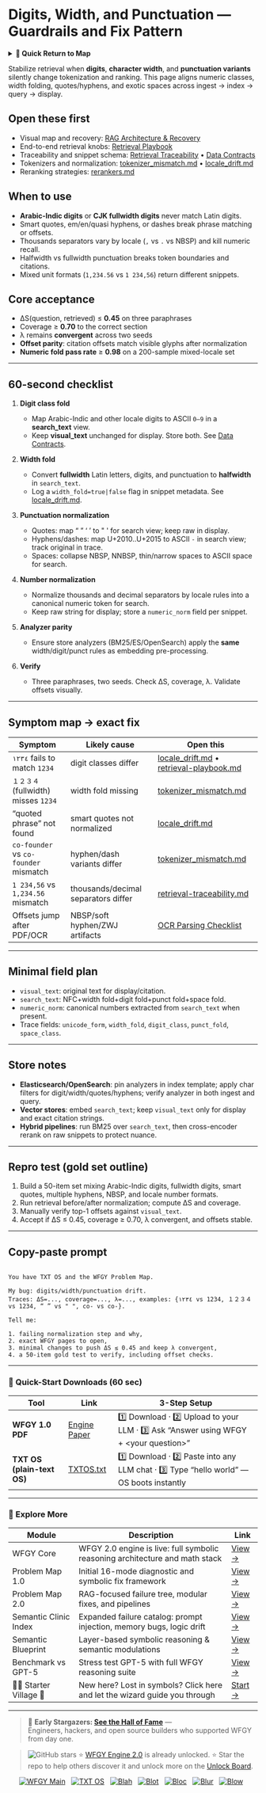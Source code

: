 # Digits, Width, and Punctuation — Guardrails and Fix Pattern

<details>
  <summary><strong>🧭 Quick Return to Map</strong></summary>

<br>

  > You are in a sub-page of **LanguageLocale**.  
  > To reorient, go back here:  
  >
  > - [**LanguageLocale** — localization, regional settings, and context adaptation](./README.md)  
  > - [**WFGY Global Fix Map** — main Emergency Room, 300+ structured fixes](../README.md)  
  > - [**WFGY Problem Map 1.0** — 16 reproducible failure modes](../../README.md)  
  >
  > Think of this page as a desk within a ward.  
  > If you need the full triage and all prescriptions, return to the Emergency Room lobby.
</details>


Stabilize retrieval when **digits**, **character width**, and **punctuation variants** silently change tokenization and ranking. This page aligns numeric classes, width folding, quotes/hyphens, and exotic spaces across ingest → index → query → display.

## Open these first
- Visual map and recovery: [RAG Architecture & Recovery](https://github.com/onestardao/WFGY/blob/main/ProblemMap/rag-architecture-and-recovery.md)
- End-to-end retrieval knobs: [Retrieval Playbook](https://github.com/onestardao/WFGY/blob/main/ProblemMap/retrieval-playbook.md)
- Traceability and snippet schema: [Retrieval Traceability](https://github.com/onestardao/WFGY/blob/main/ProblemMap/retrieval-traceability.md) • [Data Contracts](https://github.com/onestardao/WFGY/blob/main/ProblemMap/data-contracts.md)
- Tokenizers and normalization: [tokenizer_mismatch.md](https://github.com/onestardao/WFGY/blob/main/ProblemMap/GlobalFixMap/LanguageLocale/tokenizer_mismatch.md) • [locale_drift.md](https://github.com/onestardao/WFGY/blob/main/ProblemMap/GlobalFixMap/LanguageLocale/locale_drift.md)
- Reranking strategies: [rerankers.md](https://github.com/onestardao/WFGY/blob/main/ProblemMap/rerankers.md)

## When to use
- **Arabic-Indic digits** or **CJK fullwidth digits** never match Latin digits.
- Smart quotes, em/en/quasi hyphens, or dashes break phrase matching or offsets.
- Thousands separators vary by locale (`,` vs `.` vs NBSP) and kill numeric recall.
- Halfwidth vs fullwidth punctuation breaks token boundaries and citations.
- Mixed unit formats (`1,234.56` vs `1 234,56`) return different snippets.

## Core acceptance
- ΔS(question, retrieved) ≤ **0.45** on three paraphrases  
- Coverage ≥ **0.70** to the correct section  
- λ remains **convergent** across two seeds  
- **Offset parity**: citation offsets match visible glyphs after normalization  
- **Numeric fold pass rate** ≥ **0.98** on a 200-sample mixed-locale set

---

## 60-second checklist

1) **Digit class fold**
   - Map Arabic-Indic and other locale digits to ASCII `0–9` in a **search_text** view.
   - Keep **visual_text** unchanged for display. Store both. See [Data Contracts](https://github.com/onestardao/WFGY/blob/main/ProblemMap/data-contracts.md).

2) **Width fold**
   - Convert **fullwidth** Latin letters, digits, and punctuation to **halfwidth** in `search_text`.  
   - Log a `width_fold=true|false` flag in snippet metadata. See [locale_drift.md](https://github.com/onestardao/WFGY/blob/main/ProblemMap/GlobalFixMap/LanguageLocale/locale_drift.md).

3) **Punctuation normalization**
   - Quotes: map “ ” ‘ ’ to " ' for search view; keep raw in display.
   - Hyphens/dashes: map U+2010..U+2015 to ASCII `-` in search view; track original in trace.
   - Spaces: collapse NBSP, NNBSP, thin/narrow spaces to ASCII space for search.

4) **Number normalization**
   - Normalize thousands and decimal separators by locale rules into a canonical numeric token for search.  
   - Keep raw string for display; store a `numeric_norm` field per snippet.

5) **Analyzer parity**
   - Ensure store analyzers (BM25/ES/OpenSearch) apply the **same** width/digit/punct rules as embedding pre-processing.

6) **Verify**
   - Three paraphrases, two seeds. Check ΔS, coverage, λ. Validate offsets visually.

---

## Symptom map → exact fix

| Symptom | Likely cause | Open this |
|---|---|---|
| `١٢٣٤` fails to match `1234` | digit classes differ | [locale_drift.md](https://github.com/onestardao/WFGY/blob/main/ProblemMap/GlobalFixMap/LanguageLocale/locale_drift.md) • [retrieval-playbook.md](https://github.com/onestardao/WFGY/blob/main/ProblemMap/retrieval-playbook.md) |
| `１２３４` (fullwidth) misses `1234` | width fold missing | [tokenizer_mismatch.md](https://github.com/onestardao/WFGY/blob/main/ProblemMap/GlobalFixMap/LanguageLocale/tokenizer_mismatch.md) |
| “quoted phrase” not found | smart quotes not normalized | [locale_drift.md](https://github.com/onestardao/WFGY/blob/main/ProblemMap/GlobalFixMap/LanguageLocale/locale_drift.md) |
| `co-founder` vs `co-founder` mismatch | hyphen/dash variants differ | [tokenizer_mismatch.md](https://github.com/onestardao/WFGY/blob/main/ProblemMap/GlobalFixMap/LanguageLocale/tokenizer_mismatch.md) |
| `1 234,56` vs `1,234.56` mismatch | thousands/decimal separators differ | [retrieval-traceability.md](https://github.com/onestardao/WFGY/blob/main/ProblemMap/retrieval-traceability.md) |
| Offsets jump after PDF/OCR | NBSP/soft hyphen/ZWJ artifacts | [OCR Parsing Checklist](https://github.com/onestardao/WFGY/blob/main/ProblemMap/ocr-parsing-checklist.md) |

---

## Minimal field plan

- `visual_text`: original text for display/citation.  
- `search_text`: NFC+width fold+digit fold+punct fold+space fold.  
- `numeric_norm`: canonical numbers extracted from `search_text` when present.  
- Trace fields: `unicode_form`, `width_fold`, `digit_class`, `punct_fold`, `space_class`.

---

## Store notes

- **Elasticsearch/OpenSearch**: pin analyzers in index template; apply char filters for digit/width/quotes/hyphens; verify analyzer in both ingest and query.  
- **Vector stores**: embed `search_text`; keep `visual_text` only for display and exact citation strings.  
- **Hybrid pipelines**: run BM25 over `search_text`, then cross-encoder rerank on raw snippets to protect nuance.

---

## Repro test (gold set outline)

1) Build a 50-item set mixing Arabic-Indic digits, fullwidth digits, smart quotes, multiple hyphens, NBSP, and locale number formats.  
2) Run retrieval before/after normalization; compute ΔS and coverage.  
3) Manually verify top-1 offsets against `visual_text`.  
4) Accept if ΔS ≤ 0.45, coverage ≥ 0.70, λ convergent, and offsets stable.

---

## Copy-paste prompt

```

You have TXT OS and the WFGY Problem Map.

My bug: digits/width/punctuation drift.
Traces: ΔS=..., coverage=..., λ=..., examples: {١٢٣٤ vs 1234, １２３４ vs 1234, “ ” vs " ", co- vs co-}.

Tell me:

1. failing normalization step and why,
2. exact WFGY pages to open,
3. minimal changes to push ΔS ≤ 0.45 and keep λ convergent,
4. a 50-item gold test to verify, including offset checks.

```

---

### 🔗 Quick-Start Downloads (60 sec)

| Tool | Link | 3-Step Setup |
|------|------|--------------|
| **WFGY 1.0 PDF** | [Engine Paper](https://github.com/onestardao/WFGY/blob/main/I_am_not_lizardman/WFGY_All_Principles_Return_to_One_v1.0_PSBigBig_Public.pdf) | 1️⃣ Download · 2️⃣ Upload to your LLM · 3️⃣ Ask “Answer using WFGY + \<your question>” |
| **TXT OS (plain-text OS)** | [TXTOS.txt](https://github.com/onestardao/WFGY/blob/main/OS/TXTOS.txt) | 1️⃣ Download · 2️⃣ Paste into any LLM chat · 3️⃣ Type “hello world” — OS boots instantly |

---

### 🧭 Explore More

| Module                | Description                                              | Link     |
|-----------------------|----------------------------------------------------------|----------|
| WFGY Core             | WFGY 2.0 engine is live: full symbolic reasoning architecture and math stack | [View →](https://github.com/onestardao/WFGY/tree/main/core/README.md) |
| Problem Map 1.0       | Initial 16-mode diagnostic and symbolic fix framework    | [View →](https://github.com/onestardao/WFGY/tree/main/ProblemMap/README.md) |
| Problem Map 2.0       | RAG-focused failure tree, modular fixes, and pipelines   | [View →](https://github.com/onestardao/WFGY/blob/main/ProblemMap/rag-architecture-and-recovery.md) |
| Semantic Clinic Index | Expanded failure catalog: prompt injection, memory bugs, logic drift | [View →](https://github.com/onestardao/WFGY/blob/main/ProblemMap/SemanticClinicIndex.md) |
| Semantic Blueprint    | Layer-based symbolic reasoning & semantic modulations   | [View →](https://github.com/onestardao/WFGY/tree/main/SemanticBlueprint/README.md) |
| Benchmark vs GPT-5    | Stress test GPT-5 with full WFGY reasoning suite         | [View →](https://github.com/onestardao/WFGY/tree/main/benchmarks/benchmark-vs-gpt5/README.md) |
| 🧙‍♂️ Starter Village 🏡 | New here? Lost in symbols? Click here and let the wizard guide you through | [Start →](https://github.com/onestardao/WFGY/blob/main/StarterVillage/README.md) |

---

> 👑 **Early Stargazers: [See the Hall of Fame](https://github.com/onestardao/WFGY/tree/main/stargazers)** —  
> Engineers, hackers, and open source builders who supported WFGY from day one.

> <img src="https://img.shields.io/github/stars/onestardao/WFGY?style=social" alt="GitHub stars"> ⭐ [WFGY Engine 2.0](https://github.com/onestardao/WFGY/blob/main/core/README.md) is already unlocked. ⭐ Star the repo to help others discover it and unlock more on the [Unlock Board](https://github.com/onestardao/WFGY/blob/main/STAR_UNLOCKS.md).

<div align="center">

[![WFGY Main](https://img.shields.io/badge/WFGY-Main-red?style=flat-square)](https://github.com/onestardao/WFGY)
&nbsp;
[![TXT OS](https://img.shields.io/badge/TXT%20OS-Reasoning%20OS-orange?style=flat-square)](https://github.com/onestardao/WFGY/tree/main/OS)
&nbsp;
[![Blah](https://img.shields.io/badge/Blah-Semantic%20Embed-yellow?style=flat-square)](https://github.com/onestardao/WFGY/tree/main/OS/BlahBlahBlah)
&nbsp;
[![Blot](https://img.shields.io/badge/Blot-Persona%20Core-green?style=flat-square)](https://github.com/onestardao/WFGY/tree/main/OS/BlotBlotBlot)
&nbsp;
[![Bloc](https://img.shields.io/badge/Bloc-Reasoning%20Compiler-blue?style=flat-square)](https://github.com/onestardao/WFGY/tree/main/OS/BlocBlocBloc)
&nbsp;
[![Blur](https://img.shields.io/badge/Blur-Text2Image%20Engine-navy?style=flat-square)](https://github.com/onestardao/WFGY/tree/main/OS/BlurBlurBlur)
&nbsp;
[![Blow](https://img.shields.io/badge/Blow-Game%20Logic-purple?style=flat-square)](https://github.com/onestardao/WFGY/tree/main/OS/BlowBlowBlow)
&nbsp;
</div>
